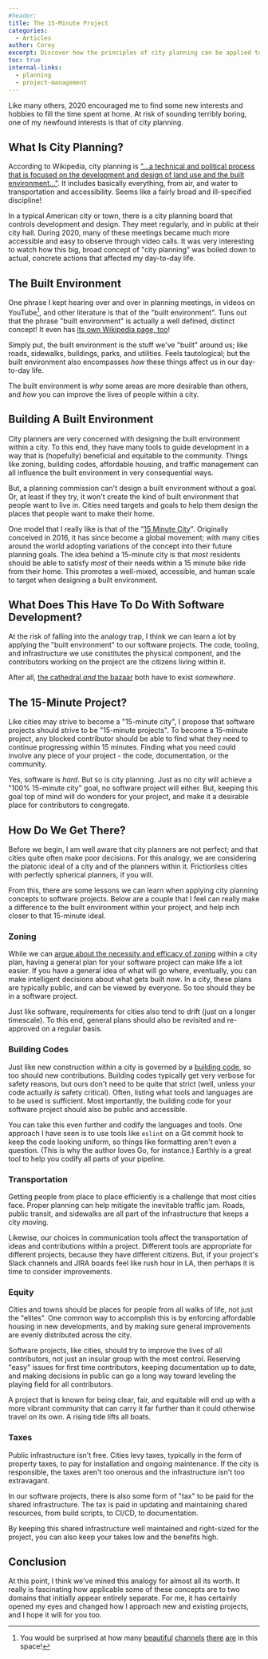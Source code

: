 ```yaml
---
#header:
title: The 15-Minute Project
categories:
  - Articles
author: Corey
excerpt: Discover how the principles of city planning can be applied to software projects, creating a more accessible and efficient development environment. Learn how concepts like zoning, building codes, transportation, equity, and taxes can improve collaboration and make your project a desirable place for contributors.
toc: true
internal-links:
  - planning
  - project-management
---
```


Like many others, 2020 encouraged me to find some new interests and hobbies to fill the time spent at home. At risk of sounding terribly boring, one of my newfound interests is that of city planning.

## What Is City Planning?

According to Wikipedia, city planning is ["...a technical and political process that is focused on the development and design of land use and the built environment..."](https://en.wikipedia.org/wiki/Urban_planning). It includes basically everything, from air, and water to transportation and accessibility. Seems like a fairly broad and ill-specified discipline!

In a typical American city or town, there is a city planning board that controls development and design. They meet regularly, and in public at their city hall. During 2020, many of these meetings became much more accessible and easy to observe through video calls. It was very interesting to watch how this big, broad concept of "city planning" was boiled down to actual, concrete actions that affected my day-to-day life.

## The Built Environment

One phrase I kept hearing over and over in planning meetings, in videos on YouTube[^1], and other literature is that of the "built environment". Tuns out that the phrase "built environment" is actually a well defined, distinct concept! It even has [its own Wikipedia page, too](https://en.wikipedia.org/wiki/Built_environment)!

Simply put, the built environment is the stuff we've "built" around us; like roads, sidewalks, buildings, parks, and utilities. Feels tautological; but the built environment also encompasses *how* these things affect us in our day-to-day life.

The built environment is *why* some areas are more desirable than others, and *how* you can improve the lives of people within a city.

## Building A Built Environment

City planners are very concerned with designing the built environment within a city. To this end, they have many tools to guide development in a way that is (hopefully) beneficial and equitable to the community. Things like zoning, building codes, affordable housing, and traffic management can all influence the built environment in very consequential ways.

But, a planning commission can't design a built environment without a goal. Or, at least if they try, it won't create the kind of built environment that people want to live in. Cities need targets and goals to help them design the places that people want to make their home.

One model that I really like is that of the "[15 Minute City](https://www.cnu.org/publicsquare/2021/02/08/defining-15-minute-city)". Originally conceived in 2016, it has since become a global movement; with many cities around the world adopting variations of the concept into their future planning goals. The idea behind a 15-minute city is that *most* residents should be able to satisfy *most* of their needs within a 15 minute bike ride from their home. This promotes a well-mixed, accessible, and human scale to target when designing a built environment.

## What Does This Have To Do With Software Development?

At the risk of falling into the analogy trap, I think we can learn a lot by applying the "built environment" to our software projects. The code, tooling, and infrastructure we use constitutes the physical component, and the contributors working on the project are the citizens living within it.

After all, [the cathedral *and* the bazaar](http://www.catb.org/~esr/writings/cathedral-bazaar/cathedral-bazaar/index.html#catbmain) both have to exist *somewhere*.

## The 15-Minute Project?

Like cities may strive to become a "15-minute city", I propose that software projects should strive to be "15-minute projects". To become a 15-minute project, any blocked contributor should be able to find what they need to continue progressing within 15 minutes. Finding what you need could involve any piece of your project - the code, documentation, or the community.

Yes, software is *hard*. But so is city planning. Just as no city will achieve a "100% 15-minute city" goal, no software project will either. But, keeping this goal top of mind will do wonders for your project, and make it a desirable place for contributors to congregate.

## How Do We Get There?

Before we begin, I am well aware that city planners are not perfect; and that cities quite often make poor decisions. For this analogy, we are considering the platonic ideal of a city and of the planners within it. Frictionless cities with perfectly spherical planners, if you will.

From this, there are some lessons we can learn when applying city planning concepts to software projects. Below are a couple that I feel can really make a difference to the built environment within your project, and help inch closer to that 15-minute ideal.

### Zoning

While we can [argue about the necessity and efficacy of zoning](https://www.urban.org/debates/land-use-regulation-whats-it-worth-anyway) within a city plan, having a general plan for your software project can make life a lot easier. If you have a general idea of what will go where, eventually, you can make intelligent decisions about what gets built *now*. In a city, these plans are typically public, and can be viewed by everyone. So too should they be in a software project.

Just like software, requirements for cities also tend to drift (just on a longer timescale). To this end, general plans should also be revisited and re-approved on a regular basis.

### Building Codes

Just like new construction within a city is governed by a [building code](https://codes.iccsafe.org/content/IBC2021P1), so too should new contributions. Building codes typically get very verbose for safety reasons, but ours don't need to be quite that strict (well, unless your code actually *is* safety critical). Often, listing what tools and languages are to be used is sufficient. Most importantly, the building code for your software project should also be public and accessible.

You can take this even further and codify the languages and tools. One approach I have seen is to use tools like `eslint` on a Git commit hook to keep the code looking uniform, so things like formatting aren't even a question. (This is why the author loves Go, for instance.) Earthly is a great tool to help you codify all parts of your pipeline.

### Transportation

Getting people from place to place efficiently is a challenge that most cities face. Proper planning can help mitigate the inevitable traffic jam. Roads, public transit, and sidewalks are all part of the infrastructure that keeps a city moving.

Likewise, our choices in communication tools affect the transportation of ideas and contributions within a project. Different tools are appropriate for different projects, because they have different citizens. But, if your project's Slack channels and JIRA boards feel like rush hour in LA, then perhaps it is time to consider improvements.

### Equity

Cities and towns should be places for people from all walks of life, not just the "elites". One common way to accomplish this is by enforcing affordable housing in new developments, and by making sure general improvements are evenly distributed across the city.

Software projects, like cities, should try to improve the lives of all contributors, not just an insular group with the most control. Reserving "easy" issues for first time contributors, keeping documentation up to date, and making decisions in public can go a long way toward leveling the playing field for all contributors.

A project that is known for being clear, fair, and equitable will end up with a more vibrant community that can carry it far further than it could otherwise travel on its own. A rising tide lifts all boats.

### Taxes

Public infrastructure isn't free. Cities levy taxes, typically in the form of property taxes, to pay for installation and ongoing maintenance. If the city is responsible, the taxes aren't too onerous and the infrastructure isn't too extravagant.

In our software projects, there is also some form of "tax" to be paid for the shared infrastructure. The tax is paid in updating and maintaining shared resources, from build scripts, to CI/CD, to documentation.

By keeping this shared infrastructure well maintained and right-sized for the project, you can also keep your takes low and the benefits high.

## Conclusion

At this point, I think we've mined this analogy for almost all its worth. It really is fascinating how applicable some of these concepts are to two domains that initially appear entirely separate. For me, it has certainly opened my eyes and changed how I approach new and existing projects, and I hope it will for you too.

[^1]: You would be surprised at how many [beautiful](https://www.youtube.com/channel/UCGc8ZVCsrR3dAuhvUbkbToQ) [channels](https://www.youtube.com/channel/UC0intLFzLaudFG-xAvUEO-A) [there](https://www.youtube.com/channel/UCqdUXv9yQiIhspWPYgp8_XA) [are](https://www.youtube.com/user/strongtowns) in this space!
